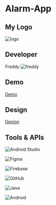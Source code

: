 # Alarm-App

## My Logo
![logo](https://github.com/FreddyAmgad/Quotes/assets/78415690/2ac3869d-8e2a-4832-8f0d-eb05b9430cff)
## Developer
Freddy ![freddy](https://github.com/FreddyAmgad/Quotes/assets/78415690/202b0350-f38c-47c8-8df3-00338b473018)
## Demo
[Demo](https://drive.google.com/file/d/1plZZEL6VhywARQGK-1CfeGjNCPN7kn_a/view?usp=sharing)
## Design 
[Design]()
## Tools & APIs
![Android Studio](https://img.shields.io/badge/Android%20Studio-3DDC84.svg?style=for-the-badge&logo=android-studio&logoColor=white)

![Figma](https://img.shields.io/badge/figma-%23F24E1E.svg?style=for-the-badge&logo=figma&logoColor=white)

![Firebase](https://img.shields.io/badge/Firebase-039BE5?style=for-the-badge&logo=Firebase&logoColor=white)

![GitHub](https://img.shields.io/badge/github-%23121011.svg?style=for-the-badge&logo=github&logoColor=white)

![Java](https://img.shields.io/badge/java-%23ED8B00.svg?style=for-the-badge&logo=java&logoColor=white)

![Android](https://img.shields.io/badge/Android-3DDC84?style=for-the-badge&logo=android&logoColor=white)
